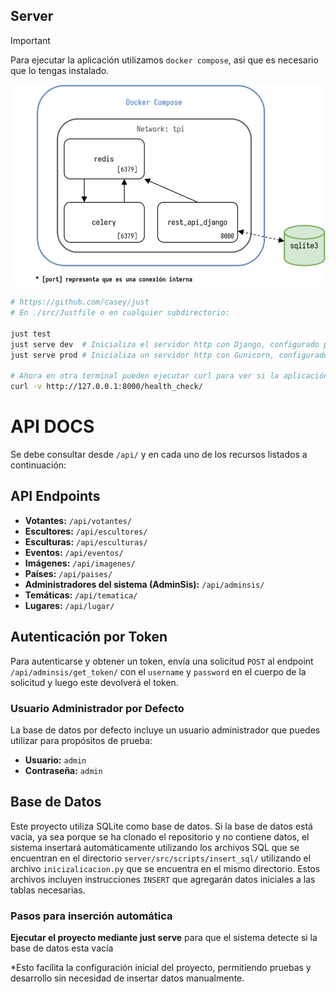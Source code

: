 ## Server
> [!IMPORTANT]
> Para ejecutar la aplicación utilizamos `docker compose`, asi que es necesario que lo tengas instalado.

![Visualización del compose.yaml](../assets/compose.svg)

``` sh
# https://github.com/casey/just
# En ./src/Justfile o en cualquier subdirectorio:

just test
just serve dev  # Inicializa el servidor http con Django, configurado para desarrollo.
just serve prod # Inicializa un servidor http con Gunicorn, configurado para producción.

# Ahora en otra terminal pueden ejecutar curl para ver si la aplicación está funcionando.
curl -v http://127.0.0.1:8000/health_check/
```
# API DOCS

Se debe consultar desde `/api/` y en cada uno de los recursos listados a continuación:

## API Endpoints

- **Votantes:** `/api/votantes/`
- **Escultores:** `/api/escultores/`
- **Esculturas:** `/api/esculturas/`
- **Eventos:** `/api/eventos/`
- **Imágenes:** `/api/imagenes/`
- **Países:** `/api/paises/`
- **Administradores del sistema (AdminSis):** `/api/adminsis/`
- **Temáticas:** `/api/tematica/`
- **Lugares:** `/api/lugar/`

## Autenticación por Token

Para autenticarse y obtener un token, envía una solicitud `POST` al endpoint `/api/adminsis/get_token/` con el `username` y `password` en el cuerpo de la solicitud y luego este devolverá el token.

### Usuario Administrador por Defecto

La base de datos por defecto incluye un usuario administrador que puedes utilizar para propósitos de prueba:

- **Usuario:** `admin`
- **Contraseña:** `admin`



## Base de Datos

Este proyecto utiliza SQLite como base de datos. Si la base de datos está vacía, ya sea porque se ha clonado el repositorio y no contiene datos, el sistema insertará automáticamente utilizando los archivos SQL que se encuentran en el directorio `server/src/scripts/insert_sql/` utilizando el archivo `inicizalicacion.py` que se encuentra en  el mismo directorio. Estos archivos incluyen instrucciones `INSERT` que agregarán datos iniciales a las tablas necesarias.

### Pasos para inserción automática

**Ejecutar el proyecto mediante just serve** para que el sistema detecte si la base de datos esta vacía

*Esto facilita la configuración inicial del proyecto, permitiendo pruebas y desarrollo sin necesidad de insertar datos manualmente.

